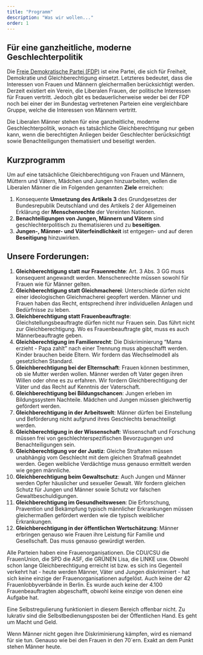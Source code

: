 ```yaml
---
title: "Programm"
description: "Was wir wollen..."
order: 1
---
```


## Für eine ganzheitliche, moderne Geschlechterpolitik

Die [Freie Demokratische Partei (FDP)](https://www.fdp.de) ist eine Partei, die sich für Freiheit, Demokratie und Gleichberechtigung einsetzt. Letzteres bedeutet, dass die Interessen von Frauen und Männern gleichermaßen berücksichtigt werden. Derzeit existiert ein Verein, die Liberalen Frauen, der politische Interessen für Frauen vertritt. Jedoch gibt es bedauerlicherweise weder bei der FDP noch bei einer der im Bundestag vertretenen Parteien eine vergleichbare Gruppe, welche die Interessen von Männern vertritt.

Die Liberalen Männer stehen für eine ganzheitliche, moderne Geschlechterpolitik, wonach es tatsächliche Gleichberechtigung nur geben kann, wenn die berechtigten Anliegen beider Geschlechter berücksichtigt sowie Benachteiligungen thematisiert und beseitigt werden.

## Kurzprogramm

Um auf eine tatsächliche Gleichberechtigung von Frauen und Männern, Müttern und Vätern, Mädchen und Jungen hinzuarbeiten, wollen die Liberalen Männer die im Folgenden genannten **Ziele** erreichen:

1. Konsequente **Umsetzung des Artikels 3** des Grundgesetzes der Bundesrepublik Deutschland und des Artikels 2 der Allgemeinen Erklärung der **Menschenrechte** der Vereinten Nationen.
2. **Benachteiligungen von Jungen, Männern und Vätern** sind geschlechterpolitisch zu thematisieren und zu **beseitigen**.
3. **Jungen-, Männer- und Väterfeindlichkeit** ist entgegen- und auf deren **Beseitigung**
hinzuwirken.

## Unsere Forderungen:

1. **Gleichberechtigung statt nur Frauenrechte**:
Art. 3 Abs. 3 GG muss konsequent angewandt werden. Menschenrechte müssen sowohl für Frauen wie für Männer gelten.
2. **Gleichberechtigung statt Gleichmacherei**:
Unterschiede dürfen nicht einer ideologischen Gleichmacherei geopfert werden. Männer und Frauen haben das Recht, entsprechend ihrer individuellen Anlagen und Bedürfnisse zu leben.
3. **Gleichberechtigung statt Frauenbeauftragte**:
Gleichstellungsbeauftragte dürfen nicht nur Frauen sein. Das führt nicht zur Gleichberechtigung. Wo es Frauenbeauftragte gibt, muss es auch Männerbeauftragte geben.
4. **Gleichberechtigung im Familienrecht**:
Die Diskriminierung “Mama erzieht - Papa zahlt” nach einer Trennung muss abgeschafft werden. Kinder brauchen beide Eltern. Wir fordern das Wechselmodell als gesetzlichen Standard.
5. **Gleichberechtigung bei der Elternschaft**:
Frauen können bestimmen, ob sie Mutter werden wollen. Männer werden oft Vater gegen ihren Willen oder ohne es zu erfahren. Wir fordern Gleichberechtigung der Väter und das Recht auf Kenntnis der Vaterschaft.
6. **Gleichberechtigung bei Bildungschancen**:
Jungen erleben im Bildungssystem Nachteile. Mädchen und Jungen müssen gleichwertig gefördert werden.
7. **Gleichberechtigung in der Arbeitswelt**:
Männer dürfen bei Einstellung und Beförderung nicht aufgrund ihres Geschlechts benachteiligt werden.
8. **Gleichberechtigung in der Wissenschaft**:
Wissenschaft und Forschung müssen frei von geschlechterspezifischen Bevorzugungen und Benachteiligungen sein.
9. **Gleichberechtigung vor der Justiz**:
Gleiche Straftaten müssen unabhängig vom Geschlecht mit dem gleichen Strafmaß geahndet werden. Gegen weibliche Verdächtige muss genauso ermittelt werden wie gegen männliche.
10. **Gleichberechtigung beim Gewaltschutz**:
Auch Jungen und Männer werden Opfer häuslicher und sexueller Gewalt. Wir fordern gleichen Schutz für Jungen und Männer sowie Schutz vor falschen Gewaltbeschuldigungen.
11. **Gleichberechtigung im Gesundheitswesen**:
Die Erforschung, Pravention und Bekämpfung typisch männlicher Erkrankungen müssen gleichermaßen gefördert werden wie die typisch weiblicher Erkrankungen.
12. **Gleichberechtigung in der öffentlichen Wertschätzung**:
Männer erbringen genauso wie Frauen ihre Leistung für Familie und Gesellschaft. Das muss genauso gewürdigt werden.

Alle Parteien haben eine Frauenorganisationen. Die CDU/CSU die FrauenUnion, die SPD die ASF, die GRÜNEN Lisa, die LINKE usw. Obwohl schon lange Gleichberechtigung erreicht ist bzw. es sich ins Gegenteil verkehrt hat - heute werden Männer, Väter und Jungen diskriminiert - hat sich keine einzige der Frauenorganisationen aufgelöst. Auch keine der 42 Frauenlobbyverbände in Berlin. Es wurde auch keine der 4.100 Frauenbeauftragten abgeschafft, obwohl keine einzige von denen eine Aufgabe hat.

Eine Selbstregulierung funktioniert in diesem Bereich offenbar nicht. Zu lukrativ sind die Selbstbedienungsposten bei der Öffentlichen Hand. Es geht um Macht und Geld.

Wenn Männer nicht gegen ihre Diskriminierung kämpfen, wird es niemand für sie tun. Genauso wie bei den Frauen in den 70´ern. Exakt an dem Punkt stehen Männer heute.
